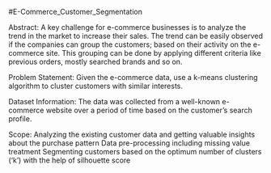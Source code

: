 #E-Commerce_Customer_Segmentation

Abstract:
A key challenge for e-commerce businesses is to analyze the trend in the market to increase their sales. The trend can be easily observed if the companies can group the customers; based on their activity on the e-commerce site. This grouping can be done by applying different criteria like previous orders, mostly searched brands and so on.

Problem Statement:
Given the e-commerce data, use a k-means clustering algorithm to cluster customers with similar interests.

Dataset Information:
The data was collected from a well-known e-commerce website over a period of time based on the customer’s search profile.

Scope:
Analyzing the existing customer data and getting valuable insights about the purchase pattern Data pre-processing including missing value treatment Segmenting customers based on the optimum number of clusters (‘k’) with the help of silhouette score
